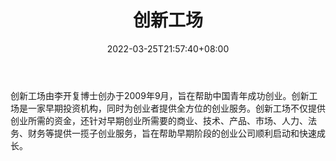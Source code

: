 ﻿---
weight: 
title: "创新工场"
description: "创新工场由李开复博士创办于2009年9月，旨在帮助中国青年成功创业"
date: 2022-03-25T21:57:40+08:00
lastmod: 2022-03-25T16:45:40+08:00
draft: false
authors: ["Metabd"]
featuredImage: "chuangxingongchang.jpg"
link: ""
tags: ["投资机构","创新工场"]
categories: ["navigation"]
navigation: ["投资机构"]
lightgallery: true
toc: true
pinned: false
recommend: false
recommend1: false
---
创新工场由李开复博士创办于2009年9月，旨在帮助中国青年成功创业。创新工场是一家早期投资机构，同时为创业者提供全方位的创业服务。创新工场不仅提供创业所需的资金，还针对早期创业所需要的商业、技术、产品、市场、人力、法务、财务等提供一揽子创业服务，旨在帮助早期阶段的创业公司顺利启动和快速成长。
